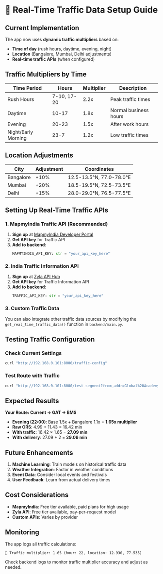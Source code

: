 # 🚦 Real-Time Traffic Data Setup Guide

## Current Implementation

The app now uses **dynamic traffic multipliers** based on:
- **Time of day** (rush hours, daytime, evening, night)
- **Location** (Bangalore, Mumbai, Delhi adjustments)
- **Real-time traffic APIs** (when configured)

## Traffic Multipliers by Time

| Time Period | Hours | Multiplier | Description |
|-------------|-------|------------|-------------|
| Rush Hours | 7-10, 17-20 | 2.2x | Peak traffic times |
| Daytime | 10-17 | 1.8x | Normal business hours |
| Evening | 20-23 | 1.5x | After work hours |
| Night/Early Morning | 23-7 | 1.2x | Low traffic times |

## Location Adjustments

| City | Adjustment | Coordinates |
|------|------------|-------------|
| Bangalore | +10% | 12.5-13.5°N, 77.0-78.0°E |
| Mumbai | +20% | 18.5-19.5°N, 72.5-73.5°E |
| Delhi | +15% | 28.0-29.0°N, 76.5-77.5°E |

## Setting Up Real-Time Traffic APIs

### 1. MapmyIndia Traffic API (Recommended)

1. **Sign up** at [MapmyIndia Developer Portal](https://www.mapmyindia.com/api/)
2. **Get API key** for Traffic API
3. **Add to backend**:
   ```python
   MAPMYINDIA_API_KEY: str = "your_api_key_here"
   ```

### 2. India Traffic Information API

1. **Sign up** at [Zyla API Hub](https://zylalabs.com/api-marketplace/location%2B%26%2Bmapping/india%2Btraffic%2Binformation%2Bapi/8043)
2. **Get API key** for Traffic Information API
3. **Add to backend**:
   ```python
   TRAFFIC_API_KEY: str = "your_api_key_here"
   ```

### 3. Custom Traffic Data

You can also integrate other traffic data sources by modifying the `get_real_time_traffic_data()` function in `backend/main.py`.

## Testing Traffic Configuration

### Check Current Settings
```bash
curl "http://192.168.0.101:8000/traffic-config"
```

### Test Route with Traffic
```bash
curl "http://192.168.0.101:8000/test-segment?from_addr=Global%20Academy%20of%20Technology&to_addr=BMS%20College%20of%20Engineering"
```

## Expected Results

**Your Route: Current → GAT → BMS**
- **Evening (22:00)**: Base 1.5x + Bangalore 1.1x = **1.65x multiplier**
- **Raw ORS**: 4.99 + 11.43 = 16.42 min
- **With traffic**: 16.42 × 1.65 = **27.09 min**
- **With delivery**: 27.09 + 2 = **29.09 min**

## Future Enhancements

1. **Machine Learning**: Train models on historical traffic data
2. **Weather Integration**: Factor in weather conditions
3. **Event Data**: Consider local events and festivals
4. **User Feedback**: Learn from actual delivery times

## Cost Considerations

- **MapmyIndia**: Free tier available, paid plans for high usage
- **Zyla API**: Free tier available, pay-per-request model
- **Custom APIs**: Varies by provider

## Monitoring

The app logs all traffic calculations:
```
🚦 Traffic multiplier: 1.65 (hour: 22, location: 12.930, 77.535)
```

Check backend logs to monitor traffic multiplier accuracy and adjust as needed.
